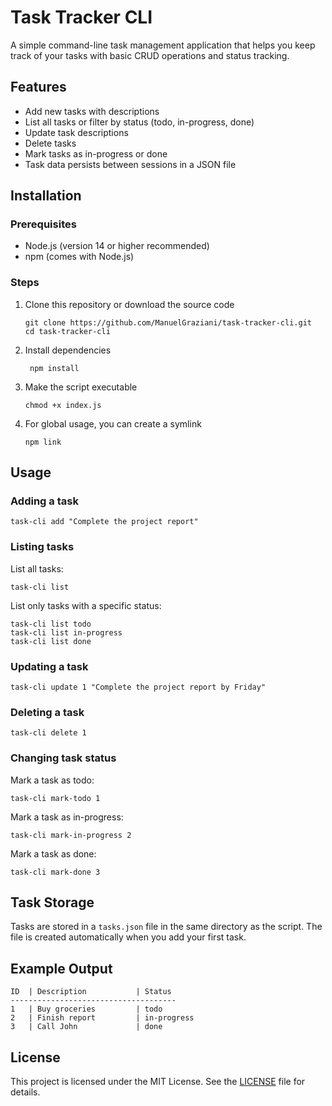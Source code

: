 # Task Tracker CLI

A simple command-line task management application that helps you keep track of your tasks with basic CRUD operations and status tracking.

## Features

- Add new tasks with descriptions
- List all tasks or filter by status (todo, in-progress, done)
- Update task descriptions
- Delete tasks
- Mark tasks as in-progress or done
- Task data persists between sessions in a JSON file

## Installation

### Prerequisites

- Node.js (version 14 or higher recommended)
- npm (comes with Node.js)

### Steps

1. Clone this repository or download the source code
   ```
   git clone https://github.com/ManuelGraziani/task-tracker-cli.git
   cd task-tracker-cli
   ```
2. Install dependencies
   ```
    npm install
   ```
3. Make the script executable
   ```
   chmod +x index.js
   ```
4. For global usage, you can create a symlink
   ```
   npm link
   ```

## Usage

### Adding a task

```
task-cli add "Complete the project report"
```

### Listing tasks

List all tasks:

```
task-cli list
```

List only tasks with a specific status:

```
task-cli list todo
task-cli list in-progress
task-cli list done
```

### Updating a task

```
task-cli update 1 "Complete the project report by Friday"
```

### Deleting a task

```
task-cli delete 1
```

### Changing task status

Mark a task as todo:

```
task-cli mark-todo 1
```

Mark a task as in-progress:

```
task-cli mark-in-progress 2
```

Mark a task as done:

```
task-cli mark-done 3
```

## Task Storage

Tasks are stored in a `tasks.json` file in the same directory as the script. The file is created automatically when you add your first task.

## Example Output

```
ID  | Description           | Status
-------------------------------------
1   | Buy groceries         | todo
2   | Finish report         | in-progress
3   | Call John             | done
```

## License

This project is licensed under the MIT License. See the [LICENSE](LICENSE) file for details.
